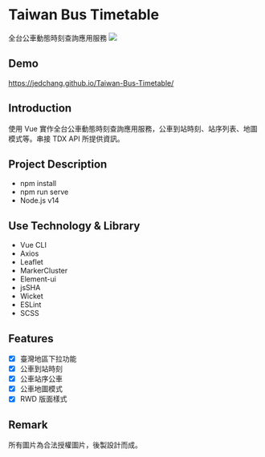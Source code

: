 # Taiwan Bus Timetable

全台公車動態時刻查詢應用服務
![](https://images2.imgbox.com/fa/1d/EhevZx62_o.jpg)

## Demo

https://jedchang.github.io/Taiwan-Bus-Timetable/

## Introduction

使用 Vue 實作全台公車動態時刻查詢應用服務，公車到站時刻、站序列表、地圖模式等。串接 TDX API 所提供資訊。

## Project Description

- npm install
- npm run serve
- Node.js v14

## Use Technology & Library

- Vue CLI
- Axios
- Leaflet
- MarkerCluster
- Element-ui
- jsSHA
- Wicket
- ESLint
- SCSS

## Features

- [x] 臺灣地區下拉功能
- [x] 公車到站時刻
- [x] 公車站序公車
- [x] 公車地圖模式
- [x] RWD 版面樣式

## Remark

所有圖片為合法授權圖片，後製設計而成。
